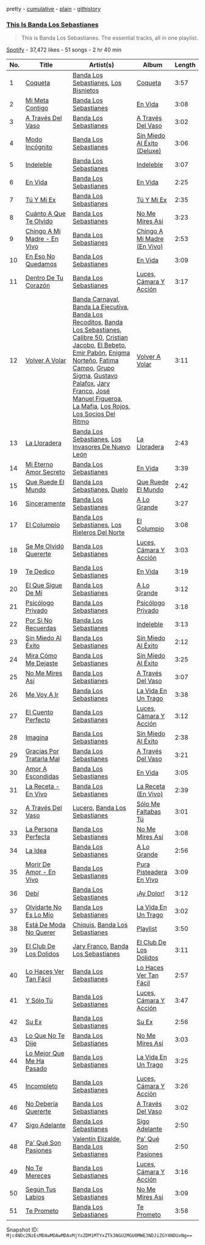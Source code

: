 pretty - [cumulative](/playlists/cumulative/37i9dQZF1DZ06evO0lyJt6.md) - [plain](/playlists/plain/37i9dQZF1DZ06evO0lyJt6) - [githistory](https://github.githistory.xyz/mackorone/spotify-playlist-archive/blob/main/playlists/plain/37i9dQZF1DZ06evO0lyJt6)

### [This Is Banda Los Sebastianes](https://open.spotify.com/playlist/37i9dQZF1DZ06evO0lyJt6)

> This is Banda Los Sebastianes\. The essential tracks, all in one playlist.

[Spotify](https://open.spotify.com/user/spotify) - 37,472 likes - 51 songs - 2 hr 40 min

| No. | Title | Artist(s) | Album | Length |
|---|---|---|---|---|
| 1 | [Coqueta](https://open.spotify.com/track/4jEbx9T3bj1RaL8xkbQabm) | [Banda Los Sebastianes](https://open.spotify.com/artist/0HgICyWHmS6rnl8xWEd0x6), [Los Bisnietos](https://open.spotify.com/artist/2czRyfozcZnSOYR3tF8vE7) | [Coqueta](https://open.spotify.com/album/1brstuPH1OauwKQILc17O3) | 3:57 |
| 2 | [Mi Meta Contigo](https://open.spotify.com/track/1OGze4EM0gQ8NNrtdVLCf1) | [Banda Los Sebastianes](https://open.spotify.com/artist/0HgICyWHmS6rnl8xWEd0x6) | [En Vida](https://open.spotify.com/album/0P7idNzelnJCzpY1LFuJxN) | 3:08 |
| 3 | [A Través Del Vaso](https://open.spotify.com/track/5eY547Fxr6QKiqBkUrx0sC) | [Banda Los Sebastianes](https://open.spotify.com/artist/0HgICyWHmS6rnl8xWEd0x6) | [A Través Del Vaso](https://open.spotify.com/album/5fb92VTFSonh6s4IDFqILN) | 3:02 |
| 4 | [Modo Incógnito](https://open.spotify.com/track/7h1KxwCRPI9WC3hJyLuF8g) | [Banda Los Sebastianes](https://open.spotify.com/artist/0HgICyWHmS6rnl8xWEd0x6) | [Sin Miedo Al Éxito \(Deluxe\)](https://open.spotify.com/album/06RNnPXzGC23bqQiCDTotI) | 3:06 |
| 5 | [Indeleble](https://open.spotify.com/track/7zG3VQz6zBRYoIb5kV6gST) | [Banda Los Sebastianes](https://open.spotify.com/artist/0HgICyWHmS6rnl8xWEd0x6) | [Indeleble](https://open.spotify.com/album/6lhGaMNx6B3wKM0sSLKcc3) | 3:07 |
| 6 | [En Vida](https://open.spotify.com/track/7LNtyuekYHiZ99UxkrfCQR) | [Banda Los Sebastianes](https://open.spotify.com/artist/0HgICyWHmS6rnl8xWEd0x6) | [En Vida](https://open.spotify.com/album/0P7idNzelnJCzpY1LFuJxN) | 2:25 |
| 7 | [Tú Y Mi Ex](https://open.spotify.com/track/4H3vMhKCS8wn1lJdcwYiBV) | [Banda Los Sebastianes](https://open.spotify.com/artist/0HgICyWHmS6rnl8xWEd0x6) | [Tú Y Mi Ex](https://open.spotify.com/album/4g7nDlkHIw3kZ9TovWje5u) | 2:35 |
| 8 | [Cuánto A Que Te Olvido](https://open.spotify.com/track/1oQaNAOQa1gdHpbHxxugSd) | [Banda Los Sebastianes](https://open.spotify.com/artist/0HgICyWHmS6rnl8xWEd0x6) | [No Me Mires Así](https://open.spotify.com/album/2oqPeUsVbCzvRO2ygEMB3a) | 3:23 |
| 9 | [Chingo A Mi Madre \- En Vivo](https://open.spotify.com/track/38FmRkbp9iaBCpqW7DracY) | [Banda Los Sebastianes](https://open.spotify.com/artist/0HgICyWHmS6rnl8xWEd0x6) | [Chingo A Mi Madre \(En Vivo\)](https://open.spotify.com/album/2LpiIeEgcYFGyAIKvdyYlc) | 2:53 |
| 10 | [En Eso No Quedamos](https://open.spotify.com/track/1JqyD8BNhTpqEkpgeJRdaD) | [Banda Los Sebastianes](https://open.spotify.com/artist/0HgICyWHmS6rnl8xWEd0x6) | [En Vida](https://open.spotify.com/album/0P7idNzelnJCzpY1LFuJxN) | 3:09 |
| 11 | [Dentro De Tu Corazón](https://open.spotify.com/track/4oJRZ1TI7S89tnDYZU2y9P) | [Banda Los Sebastianes](https://open.spotify.com/artist/0HgICyWHmS6rnl8xWEd0x6) | [Luces, Cámara Y Acción](https://open.spotify.com/album/3YOMUtPC7qeIhBkL3ixyhY) | 3:17 |
| 12 | [Volver A Volar](https://open.spotify.com/track/1UTax2cvw1ehp87jkxbCXF) | [Banda Carnaval](https://open.spotify.com/artist/6LOvxDn71T0wWhCDNcXcUj), [Banda La Ejecutiva](https://open.spotify.com/artist/1ROmrzMDt3ZdBSwtNGBaSy), [Banda Los Recoditos](https://open.spotify.com/artist/4bPiOPI4V99cepEftvBYak), [Banda Los Sebastianes](https://open.spotify.com/artist/0HgICyWHmS6rnl8xWEd0x6), [Calibre 50](https://open.spotify.com/artist/4jogXSSvlyMkODGSZ2wc2P), [Cristian Jacobo](https://open.spotify.com/artist/02HnByHOPN5e2RXNHZ9HhW), [El Bebeto](https://open.spotify.com/artist/1YhMWppPt9RVODKD1KCs7W), [Emir Pabón](https://open.spotify.com/artist/2WLxRZFk4tyKg9CCp5m7lB), [Enigma Norteño](https://open.spotify.com/artist/3441uYrkzgTWwjXLd13R0U), [Fatima Campo](https://open.spotify.com/artist/02rwaHFS6g69zSkS3kh1jn), [Grupo Sigma](https://open.spotify.com/artist/0vUz4dhz7qB3FS6ShK0e4j), [Gustavo Palafox](https://open.spotify.com/artist/4sFGEHs1ufSWEmfpTDm3DM), [Jary Franco](https://open.spotify.com/artist/01agtJ7Ob6B8N8jC8QvAJ6), [José Manuel Figueroa](https://open.spotify.com/artist/6eCPnXDJLqK9EKAjlxK5WF), [La Mafia](https://open.spotify.com/artist/3rhO3rDk432VyAwyZnkECs), [Los Rojos](https://open.spotify.com/artist/4N76v8ETS7Q5sod9W0dgIo), [Los Socios Del Ritmo](https://open.spotify.com/artist/7bzt5lHL6bzLO3c9mkxNMW) | [Volver A Volar](https://open.spotify.com/album/5AcdviRjHFjsErdiU3RtWg) | 3:11 |
| 13 | [La Lloradera](https://open.spotify.com/track/5XMKMu698zpti1TwbCUrZr) | [Banda Los Sebastianes](https://open.spotify.com/artist/0HgICyWHmS6rnl8xWEd0x6), [Los Invasores De Nuevo León](https://open.spotify.com/artist/5CGtBYmVPeLhI1kM2Fn9Gv) | [La Lloradera](https://open.spotify.com/album/309Ivzn5Ygopg3ImLZ3Qeq) | 2:43 |
| 14 | [Mi Eterno Amor Secreto](https://open.spotify.com/track/0WwP5kBrbmp3Or469SbSwR) | [Banda Los Sebastianes](https://open.spotify.com/artist/0HgICyWHmS6rnl8xWEd0x6) | [En Vida](https://open.spotify.com/album/0P7idNzelnJCzpY1LFuJxN) | 3:39 |
| 15 | [Que Ruede El Mundo](https://open.spotify.com/track/3n4nkwJ8BPmg0nFvGjMkml) | [Banda Los Sebastianes](https://open.spotify.com/artist/0HgICyWHmS6rnl8xWEd0x6), [Duelo](https://open.spotify.com/artist/0nnp7oJpY2J6yZOqtdKaWq) | [Que Ruede El Mundo](https://open.spotify.com/album/6jz28qeolAgqMPeZ5Di2xX) | 2:42 |
| 16 | [Sinceramente](https://open.spotify.com/track/3HII4HrkJUq8zDso1f42xS) | [Banda Los Sebastianes](https://open.spotify.com/artist/0HgICyWHmS6rnl8xWEd0x6) | [A Lo Grande](https://open.spotify.com/album/6hoLNlNN1dOq5Fl6dmOQ57) | 3:27 |
| 17 | [El Columpio](https://open.spotify.com/track/6W4HG5QGnDy4NYbveYjtKt) | [Banda Los Sebastianes](https://open.spotify.com/artist/0HgICyWHmS6rnl8xWEd0x6), [Los Rieleros Del Norte](https://open.spotify.com/artist/59xlizZFIFUvLC0I8iV2Jv) | [El Columpio](https://open.spotify.com/album/2pLsmL7AGtNvyw839IYVfc) | 3:08 |
| 18 | [Se Me Olvidó Quererte](https://open.spotify.com/track/3qLGm556FmBc108QIzZluM) | [Banda Los Sebastianes](https://open.spotify.com/artist/0HgICyWHmS6rnl8xWEd0x6) | [Luces, Cámara Y Acción](https://open.spotify.com/album/3YOMUtPC7qeIhBkL3ixyhY) | 3:03 |
| 19 | [Te Dedico](https://open.spotify.com/track/2RJOWQ7ZORSXE8MJJNJEhF) | [Banda Los Sebastianes](https://open.spotify.com/artist/0HgICyWHmS6rnl8xWEd0x6) | [En Vida](https://open.spotify.com/album/0P7idNzelnJCzpY1LFuJxN) | 3:19 |
| 20 | [El Que Sigue De Mí](https://open.spotify.com/track/6aIW3bAThbuDnZmqC7hHqu) | [Banda Los Sebastianes](https://open.spotify.com/artist/0HgICyWHmS6rnl8xWEd0x6) | [A Lo Grande](https://open.spotify.com/album/6hoLNlNN1dOq5Fl6dmOQ57) | 3:12 |
| 21 | [Psicólogo Privado](https://open.spotify.com/track/0mGNQ1AEqzeGARUkbUeGAK) | [Banda Los Sebastianes](https://open.spotify.com/artist/0HgICyWHmS6rnl8xWEd0x6) | [Psicólogo Privado](https://open.spotify.com/album/1QPGkBHOuIaU2xKAODMBN9) | 3:18 |
| 22 | [Por Si No Recuerdas](https://open.spotify.com/track/6nvk0d8QlR91kecYzPnBhr) | [Banda Los Sebastianes](https://open.spotify.com/artist/0HgICyWHmS6rnl8xWEd0x6) | [Indeleble](https://open.spotify.com/album/6lhGaMNx6B3wKM0sSLKcc3) | 3:13 |
| 23 | [Sin Miedo Al Éxito](https://open.spotify.com/track/21YeNeTRlPnYgKvdLYFs2C) | [Banda Los Sebastianes](https://open.spotify.com/artist/0HgICyWHmS6rnl8xWEd0x6) | [Sin Miedo Al Éxito](https://open.spotify.com/album/5Wfvg8DIqTcq7LcoG92dZh) | 2:12 |
| 24 | [Mira Cómo Me Dejaste](https://open.spotify.com/track/1qsXhzldNXZDGEABxc6Abk) | [Banda Los Sebastianes](https://open.spotify.com/artist/0HgICyWHmS6rnl8xWEd0x6) | [Sin Miedo Al Éxito](https://open.spotify.com/album/0TYhOqTiVs6VLG5ujVPB6i) | 3:25 |
| 25 | [No Me Mires Así](https://open.spotify.com/track/6RZX4pPGBsw5fijSmKFFv2) | [Banda Los Sebastianes](https://open.spotify.com/artist/0HgICyWHmS6rnl8xWEd0x6) | [A Través Del Vaso](https://open.spotify.com/album/5fb92VTFSonh6s4IDFqILN) | 3:07 |
| 26 | [Me Voy A Ir](https://open.spotify.com/track/3JPoz5pxA2Z6Ix75clU8KL) | [Banda Los Sebastianes](https://open.spotify.com/artist/0HgICyWHmS6rnl8xWEd0x6) | [La Vida En Un Trago](https://open.spotify.com/album/1IwqcUtijh5yosaYFYIlox) | 3:38 |
| 27 | [El Cuento Perfecto](https://open.spotify.com/track/1IT3kGP8FGkq74Co4B6Qm0) | [Banda Los Sebastianes](https://open.spotify.com/artist/0HgICyWHmS6rnl8xWEd0x6) | [Luces, Cámara Y Acción](https://open.spotify.com/album/3YOMUtPC7qeIhBkL3ixyhY) | 3:12 |
| 28 | [Imagina](https://open.spotify.com/track/54ozAIJWhGeuu0ZnBEuqjU) | [Banda Los Sebastianes](https://open.spotify.com/artist/0HgICyWHmS6rnl8xWEd0x6) | [Sin Miedo Al Éxito](https://open.spotify.com/album/0TYhOqTiVs6VLG5ujVPB6i) | 2:38 |
| 29 | [Gracias Por Tratarla Mal](https://open.spotify.com/track/5ZGOi8cq6umEF5OvIzUpHl) | [Banda Los Sebastianes](https://open.spotify.com/artist/0HgICyWHmS6rnl8xWEd0x6) | [A Través Del Vaso](https://open.spotify.com/album/5fb92VTFSonh6s4IDFqILN) | 3:21 |
| 30 | [Amor A Escondidas](https://open.spotify.com/track/5nicx87hWxGgiUbVbMkBdH) | [Banda Los Sebastianes](https://open.spotify.com/artist/0HgICyWHmS6rnl8xWEd0x6) | [En Vida](https://open.spotify.com/album/0P7idNzelnJCzpY1LFuJxN) | 3:05 |
| 31 | [La Receta \- En Vivo](https://open.spotify.com/track/58QkaQHFlxKTQsf9neikRA) | [Banda Los Sebastianes](https://open.spotify.com/artist/0HgICyWHmS6rnl8xWEd0x6) | [La Receta \(En Vivo\)](https://open.spotify.com/album/3LeJnT1HvvXzr93VVXAQ1m) | 2:39 |
| 32 | [A Través Del Vaso](https://open.spotify.com/track/6iIFQX61X5Ib1bZZjZYetK) | [Lucero](https://open.spotify.com/artist/3SNKhPPfra7g7Crq1QA330), [Banda Los Sebastianes](https://open.spotify.com/artist/0HgICyWHmS6rnl8xWEd0x6) | [Sólo Me Faltabas Tú](https://open.spotify.com/album/6xsI6GomnYt4hdZkd1csNz) | 3:01 |
| 33 | [La Persona Perfecta](https://open.spotify.com/track/278nH9m4i4Zp4hgRv7dYuh) | [Banda Los Sebastianes](https://open.spotify.com/artist/0HgICyWHmS6rnl8xWEd0x6) | [No Me Mires Así](https://open.spotify.com/album/2oqPeUsVbCzvRO2ygEMB3a) | 3:08 |
| 34 | [La Idea](https://open.spotify.com/track/0m8zn0rPVukkX2tQWEHoWz) | [Banda Los Sebastianes](https://open.spotify.com/artist/0HgICyWHmS6rnl8xWEd0x6) | [A Lo Grande](https://open.spotify.com/album/6hoLNlNN1dOq5Fl6dmOQ57) | 2:56 |
| 35 | [Morir De Amor \- En Vivo](https://open.spotify.com/track/1JR3r3N2Nji7HBCh3hspCi) | [Banda Los Sebastianes](https://open.spotify.com/artist/0HgICyWHmS6rnl8xWEd0x6) | [Pura Pisteadera En Vivo](https://open.spotify.com/album/53PAMHm0cCCDiDAkwjKVjH) | 3:09 |
| 36 | [Debí](https://open.spotify.com/track/3dPqITmMgFYgmeHgn45kjt) | [Banda Los Sebastianes](https://open.spotify.com/artist/0HgICyWHmS6rnl8xWEd0x6) | [¡Ay Dolor!](https://open.spotify.com/album/5DHROQu03oTApPdCy3375A) | 3:12 |
| 37 | [Olvidarte No Es Lo Mío](https://open.spotify.com/track/7eHM7vCmPlBYjcjHnWgFy4) | [Banda Los Sebastianes](https://open.spotify.com/artist/0HgICyWHmS6rnl8xWEd0x6) | [La Vida En Un Trago](https://open.spotify.com/album/1IwqcUtijh5yosaYFYIlox) | 3:02 |
| 38 | [Está De Moda No Querer](https://open.spotify.com/track/7aECAo13wkVlY6n2zrN9NF) | [Chiquis](https://open.spotify.com/artist/5QcHBpoxrY7vx3ulMKEvTS), [Banda Los Sebastianes](https://open.spotify.com/artist/0HgICyWHmS6rnl8xWEd0x6) | [Playlist](https://open.spotify.com/album/6JI5RmK9DttfMZTWwVGV4x) | 3:50 |
| 39 | [El Club De Los Dolidos](https://open.spotify.com/track/4A2n4Zss5KjRijiEC6mYas) | [Jary Franco](https://open.spotify.com/artist/01agtJ7Ob6B8N8jC8QvAJ6), [Banda Los Sebastianes](https://open.spotify.com/artist/0HgICyWHmS6rnl8xWEd0x6) | [El Club De Los Dolidos](https://open.spotify.com/album/7FWIe2JXLS20lAkOadKmbX) | 3:11 |
| 40 | [Lo Haces Ver Tan Fácil](https://open.spotify.com/track/1VIEewgA5FctEZtWyCg1Sl) | [Banda Los Sebastianes](https://open.spotify.com/artist/0HgICyWHmS6rnl8xWEd0x6) | [Lo Haces Ver Tan Fácil](https://open.spotify.com/album/3MFCVinGiviBRF5HeGVFv4) | 2:57 |
| 41 | [Y Sólo Tú](https://open.spotify.com/track/4dgaCpg0k6iNUh1UUDvKay) | [Banda Los Sebastianes](https://open.spotify.com/artist/0HgICyWHmS6rnl8xWEd0x6) | [Luces, Cámara Y Acción](https://open.spotify.com/album/3YOMUtPC7qeIhBkL3ixyhY) | 3:47 |
| 42 | [Su Ex](https://open.spotify.com/track/5iOBVp8GOUNi7McqMkkP0e) | [Banda Los Sebastianes](https://open.spotify.com/artist/0HgICyWHmS6rnl8xWEd0x6) | [Su Ex](https://open.spotify.com/album/2t5OkH8EsSABpNopumZDHs) | 2:56 |
| 43 | [Lo Que No Te Dije](https://open.spotify.com/track/3drohkbGXomHz87GCh89iV) | [Banda Los Sebastianes](https://open.spotify.com/artist/0HgICyWHmS6rnl8xWEd0x6) | [No Me Mires Así](https://open.spotify.com/album/2oqPeUsVbCzvRO2ygEMB3a) | 3:03 |
| 44 | [Lo Mejor Que Me Ha Pasado](https://open.spotify.com/track/0gWF4aNCc8sAwKa82DNuv9) | [Banda Los Sebastianes](https://open.spotify.com/artist/0HgICyWHmS6rnl8xWEd0x6) | [La Vida En Un Trago](https://open.spotify.com/album/1IwqcUtijh5yosaYFYIlox) | 3:25 |
| 45 | [Incompleto](https://open.spotify.com/track/0uNO3irjiH5jXqCEDCt73n) | [Banda Los Sebastianes](https://open.spotify.com/artist/0HgICyWHmS6rnl8xWEd0x6) | [Luces, Cámara Y Acción](https://open.spotify.com/album/3YOMUtPC7qeIhBkL3ixyhY) | 3:26 |
| 46 | [No Debería Quererte](https://open.spotify.com/track/7DljH7oWQcvxAC57SdYBQd) | [Banda Los Sebastianes](https://open.spotify.com/artist/0HgICyWHmS6rnl8xWEd0x6) | [A Través Del Vaso](https://open.spotify.com/album/5fb92VTFSonh6s4IDFqILN) | 3:02 |
| 47 | [Sigo Adelante](https://open.spotify.com/track/10eFFITOIKej2Z8dTrS711) | [Banda Los Sebastianes](https://open.spotify.com/artist/0HgICyWHmS6rnl8xWEd0x6) | [Sigo Adelante](https://open.spotify.com/album/1V2ZmX5Onv4YaHW4FhlWIC) | 2:50 |
| 48 | [Pa' Qué Son Pasiones](https://open.spotify.com/track/1g8OBHnpZeQI1yoyJrjWQ2) | [Valentín Elizalde](https://open.spotify.com/artist/3CAhiUHkUYT1mFtVHM9SHA), [Banda Los Sebastianes](https://open.spotify.com/artist/0HgICyWHmS6rnl8xWEd0x6) | [Pa' Qué Son Pasiones](https://open.spotify.com/album/3ghUPKQkDQ0ZjNTePotJDj) | 2:50 |
| 49 | [No Te Mereces](https://open.spotify.com/track/0CpMGnPzmU9KGyB05D0a5l) | [Banda Los Sebastianes](https://open.spotify.com/artist/0HgICyWHmS6rnl8xWEd0x6) | [Luces, Cámara Y Acción](https://open.spotify.com/album/3YOMUtPC7qeIhBkL3ixyhY) | 3:16 |
| 50 | [Según Tus Labios](https://open.spotify.com/track/2gUDXy0cLy2nEvEUDI5m9G) | [Banda Los Sebastianes](https://open.spotify.com/artist/0HgICyWHmS6rnl8xWEd0x6) | [No Me Mires Así](https://open.spotify.com/album/2oqPeUsVbCzvRO2ygEMB3a) | 3:09 |
| 51 | [Te Prometo](https://open.spotify.com/track/52e9XXEgDuyQ1FYK5aJaYZ) | [Banda Los Sebastianes](https://open.spotify.com/artist/0HgICyWHmS6rnl8xWEd0x6) | [Te Prometo](https://open.spotify.com/album/2LP0reDguNHlmKi0C1mS8V) | 3:58 |

Snapshot ID: `Mjc4NDc2NzEsMDAwMDAwMDAxMjYxZDM1MTYxZTk3NGU2MGU0MWE3NDJiZGY4NDUxNg==`
